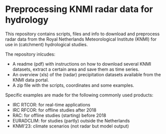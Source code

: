 # Preprocessing KNMI radar data for hydrology
This repository contains scripts, files and info to download and preprocess radar data from the Royal Netherlands Meteorological Institute (KNMI) for use in (catchment) hydrological studies.

The repository inlcudes:
- A readme (pdf) with instructions on how to download several KNMI datasets, extract a certain area and save them as time series.
- An overview (xls) of the (radar) precipitation datasets available from the KNMI data portal.
- A zip file with the scripts, coordinates and some examples.

Specific examples are made for the following commonly used products:
-	IRC RTCOR: for real-time applications
-	IRC RFCOR: for offline studies after 2018
-	RAC: for offline studies (starting) before 2018
-	EURADCLIM: for studies (partly) outside the Netherlands
-	KNMI’23: climate scenarios (not radar but model output)

